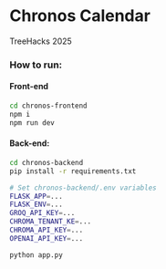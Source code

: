 # Chronos Calendar
TreeHacks 2025

### How to run:
#### Front-end
```bash
cd chronos-frontend
npm i
npm run dev
```

#### Back-end:
```bash
cd chronos-backend
pip install -r requirements.txt

# Set chronos-backend/.env variables
FLASK_APP=...
FLASK_ENV=...
GROQ_API_KEY=...
CHROMA_TENANT_KE=...
CHROMA_API_KEY=...
OPENAI_API_KEY=...

python app.py
```
